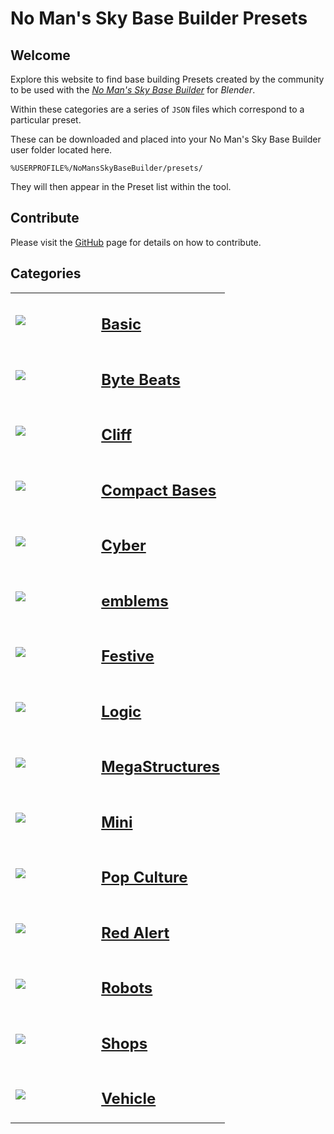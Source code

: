 # No Man's Sky Base Builder Presets  


## Welcome

Explore this website to find base building Presets created by the community 
to be used with the _[No Man's Sky Base Builder](https://www.nexusmods.com/nomanssky/mods/984)_ for _Blender_.

Within these categories are a series of `JSON` files which correspond to a 
particular preset.

These can be downloaded and placed into your No Man's Sky Base Builder user 
folder located here.

```
%USERPROFILE%/NoMansSkyBaseBuilder/presets/
```

They will then appear in the Preset list within the tool.

## Contribute

Please visit the [GitHub](https://github.com/charliebanks/nms-base-builder-presets) page for details on how to contribute.


## Categories  

<table cellpadding="10">
        <tbody><tr>
            <td width="40%"><a href="https://charliebanks.github.io/nms-base-builder-presets/Basic"><img src="https://raw.githubusercontent.com/charliebanks/nms-base-builder-presets/master\images\Basic\Voldrang_TetrahedronWood.jpg"></a></td>
            <td valign="top" width="60%"><h2><a href="https://charliebanks.github.io/nms-base-builder-presets/Basic">Basic</a></h2></td>
        </tr><tr>
            <td width="40%"><a href="https://charliebanks.github.io/nms-base-builder-presets/Byte%20Beats"><img src="https://raw.githubusercontent.com/charliebanks/nms-base-builder-presets/master\images\missing_thumbnail.jpg"></a></td>
            <td valign="top" width="60%"><h2><a href="https://charliebanks.github.io/nms-base-builder-presets/Byte%20Beats">Byte Beats</a></h2></td>
        </tr><tr>
            <td width="40%"><a href="https://charliebanks.github.io/nms-base-builder-presets/Cliff"><img src="https://raw.githubusercontent.com/charliebanks/nms-base-builder-presets/master\images\Cliff\djmonkey_Building.jpg"></a></td>
            <td valign="top" width="60%"><h2><a href="https://charliebanks.github.io/nms-base-builder-presets/Cliff">Cliff</a></h2></td>
        </tr><tr>
            <td width="40%"><a href="https://charliebanks.github.io/nms-base-builder-presets/Compact%20Bases"><img src="https://raw.githubusercontent.com/charliebanks/nms-base-builder-presets/master\images\Compact Bases\Kattiko_Bizarrotech Frogbase.jpg"></a></td>
            <td valign="top" width="60%"><h2><a href="https://charliebanks.github.io/nms-base-builder-presets/Compact%20Bases">Compact Bases</a></h2></td>
        </tr><tr>
            <td width="40%"><a href="https://charliebanks.github.io/nms-base-builder-presets/Cyber"><img src="https://raw.githubusercontent.com/charliebanks/nms-base-builder-presets/master\images\Cyber\djmonkey_ATM.jpg"></a></td>
            <td valign="top" width="60%"><h2><a href="https://charliebanks.github.io/nms-base-builder-presets/Cyber">Cyber</a></h2></td>
        </tr><tr>
            <td width="40%"><a href="https://charliebanks.github.io/nms-base-builder-presets/emblems"><img src="https://raw.githubusercontent.com/charliebanks/nms-base-builder-presets/master\images\emblems\Kattiko_Logo AGT.jpg"></a></td>
            <td valign="top" width="60%"><h2><a href="https://charliebanks.github.io/nms-base-builder-presets/emblems">emblems</a></h2></td>
        </tr><tr>
            <td width="40%"><a href="https://charliebanks.github.io/nms-base-builder-presets/Festive"><img src="https://raw.githubusercontent.com/charliebanks/nms-base-builder-presets/master\images\Festive\Kattiko_Xmas tree.jpg"></a></td>
            <td valign="top" width="60%"><h2><a href="https://charliebanks.github.io/nms-base-builder-presets/Festive">Festive</a></h2></td>
        </tr><tr>
            <td width="40%"><a href="https://charliebanks.github.io/nms-base-builder-presets/Logic"><img src="https://raw.githubusercontent.com/charliebanks/nms-base-builder-presets/master\images\Logic\Rai_MDoorProximity.jpg"></a></td>
            <td valign="top" width="60%"><h2><a href="https://charliebanks.github.io/nms-base-builder-presets/Logic">Logic</a></h2></td>
        </tr><tr>
            <td width="40%"><a href="https://charliebanks.github.io/nms-base-builder-presets/MegaStructures"><img src="https://raw.githubusercontent.com/charliebanks/nms-base-builder-presets/master\images\MegaStructures\Voldrang_The-Golden-Throne.jpg"></a></td>
            <td valign="top" width="60%"><h2><a href="https://charliebanks.github.io/nms-base-builder-presets/MegaStructures">MegaStructures</a></h2></td>
        </tr><tr>
            <td width="40%"><a href="https://charliebanks.github.io/nms-base-builder-presets/Mini"><img src="https://raw.githubusercontent.com/charliebanks/nms-base-builder-presets/master\images\Mini\Voldrang_CorkedDecantersOnShelf.jpg"></a></td>
            <td valign="top" width="60%"><h2><a href="https://charliebanks.github.io/nms-base-builder-presets/Mini">Mini</a></h2></td>
        </tr><tr>
            <td width="40%"><a href="https://charliebanks.github.io/nms-base-builder-presets/Pop%20Culture"><img src="https://raw.githubusercontent.com/charliebanks/nms-base-builder-presets/master\images\Pop Culture\djmonkey_IronGiant.jpg"></a></td>
            <td valign="top" width="60%"><h2><a href="https://charliebanks.github.io/nms-base-builder-presets/Pop%20Culture">Pop Culture</a></h2></td>
        </tr><tr>
            <td width="40%"><a href="https://charliebanks.github.io/nms-base-builder-presets/Red%20Alert"><img src="https://raw.githubusercontent.com/charliebanks/nms-base-builder-presets/master\images\Red Alert\djmonkey_PowerPlant.jpg"></a></td>
            <td valign="top" width="60%"><h2><a href="https://charliebanks.github.io/nms-base-builder-presets/Red%20Alert">Red Alert</a></h2></td>
        </tr><tr>
            <td width="40%"><a href="https://charliebanks.github.io/nms-base-builder-presets/Robots"><img src="https://raw.githubusercontent.com/charliebanks/nms-base-builder-presets/master\images\Robots\Kattiko_GygnusGuardbot.jpg"></a></td>
            <td valign="top" width="60%"><h2><a href="https://charliebanks.github.io/nms-base-builder-presets/Robots">Robots</a></h2></td>
        </tr><tr>
            <td width="40%"><a href="https://charliebanks.github.io/nms-base-builder-presets/Shops"><img src="https://raw.githubusercontent.com/charliebanks/nms-base-builder-presets/master\images\Shops\djmonkey_FlyingTaco.jpg"></a></td>
            <td valign="top" width="60%"><h2><a href="https://charliebanks.github.io/nms-base-builder-presets/Shops">Shops</a></h2></td>
        </tr><tr>
            <td width="40%"><a href="https://charliebanks.github.io/nms-base-builder-presets/Vehicle"><img src="https://raw.githubusercontent.com/charliebanks/nms-base-builder-presets/master\images\Vehicle\djmonkey_NostromoWhole.jpg"></a></td>
            <td valign="top" width="60%"><h2><a href="https://charliebanks.github.io/nms-base-builder-presets/Vehicle">Vehicle</a></h2></td>
        </tr>
</tbody>
</table>
